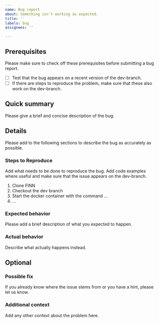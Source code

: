 ```yaml
---
name: Bug report
about: Something isn't working as expected.
title: ''
labels: bug
assignees: ''

---
```


## Prerequisites
Please make sure to check off these prerequisites before submitting a bug report.
- [ ] Test that the bug appears on a recent version of the dev-branch.
- [ ] If there are steps to reproduce the problem, make sure that these also work on the dev-branch.

## Quick summary
Please give a brief and concise description of the bug.

## Details
Please add to the following sections to describe the bug as accurately as possible.

### Steps to Reproduce
Add what needs to be done to reproduce the bug. Add code examples where useful and make sure that the issue appears on the dev-branch.

1. Clone FINN
2. Checkout the dev branch
3. Start the docker container with the command ...
4. ...

### Expected behavior
Please add a brief description of what you expected to happen.

### Actual behavior
Describe what actually happens instead.

## Optional

### Possible fix
If you already know where the issue stems from or you have a hint, please let us know.

### Additional context
Add any other context about the problem here.
